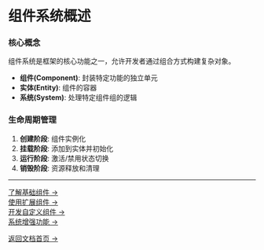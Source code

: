 # 组件系统概述

### 核心概念

组件系统是框架的核心功能之一，允许开发者通过组合方式构建复杂对象。

- **组件(Component)**: 封装特定功能的独立单元
- **实体(Entity)**: 组件的容器
- **系统(System)**: 处理特定组件组的逻辑

### 生命周期管理

1. **创建阶段**: 组件实例化
2. **挂载阶段**: 添加到实体并初始化
3. **运行阶段**: 激活/禁用状态切换
4. **销毁阶段**: 资源释放和清理

---

[了解基础组件 →](/basic-components-api)  
[使用扩展组件 →](/extensions)  
[开发自定义组件 →](/custom-components)  
[系统增强功能 →](/enhancements)

[返回文档首页 →](/)
